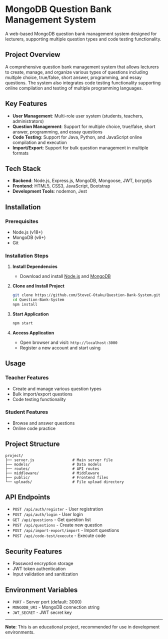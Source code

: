 # MongoDB Question Bank Management System

A web-based MongoDB question bank management system designed for lecturers, supporting multiple question types and code testing functionality.

## Project Overview

A comprehensive question bank management system that allows lecturers to create, manage, and organize various types of questions including multiple choice, true/false, short answer, programming, and essay questions. The system also integrates code testing functionality supporting online compilation and testing of multiple programming languages.

## Key Features

- **User Management**: Multi-role user system (students, teachers, administrators)
- **Question Management**: Support for multiple choice, true/false, short answer, programming, and essay questions
- **Code Testing**: Support for Java, Python, and JavaScript online compilation and execution
- **Import/Export**: Support for bulk question management in multiple formats

## Tech Stack

- **Backend**: Node.js, Express.js, MongoDB, Mongoose, JWT, bcryptjs
- **Frontend**: HTML5, CSS3, JavaScript, Bootstrap
- **Development Tools**: nodemon, Jest

## Installation

### Prerequisites
- Node.js (v18+)
- MongoDB (v6+)
- Git

### Installation Steps

1. **Install Dependencies**
   - Download and install [Node.js](https://nodejs.org/) and [MongoDB](https://www.mongodb.com/try/download/community)

2. **Clone and Install Project**
   ```bash
   git clone https://github.com/SteveC-Otaku/Question-Bank-System.git
   cd Question-Bank-System
   npm install
   ```

3. **Start Application**
   ```bash
   npm start
   ```

4. **Access Application**
   - Open browser and visit: `http://localhost:3000`
   - Register a new account and start using

## Usage

### Teacher Features
- Create and manage various question types
- Bulk import/export questions
- Code testing functionality

### Student Features
- Browse and answer questions
- Online code practice

## Project Structure

```
project/
├── server.js                 # Main server file
├── models/                   # Data models
├── routes/                   # API routes
├── middleware/               # Middleware
├── public/                   # Frontend files
└── uploads/                  # File upload directory
```

## API Endpoints

- `POST /api/auth/register` - User registration
- `POST /api/auth/login` - User login
- `GET /api/questions` - Get question list
- `POST /api/questions` - Create new question
- `POST /api/import-export/import` - Import questions
- `POST /api/code-test/execute` - Execute code

## Security Features

- Password encryption storage
- JWT token authentication
- Input validation and sanitization

## Environment Variables

- `PORT` - Server port (default: 3000)
- `MONGODB_URI` - MongoDB connection string
- `JWT_SECRET` - JWT secret key

---

**Note**: This is an educational project, recommended for use in development environments.
